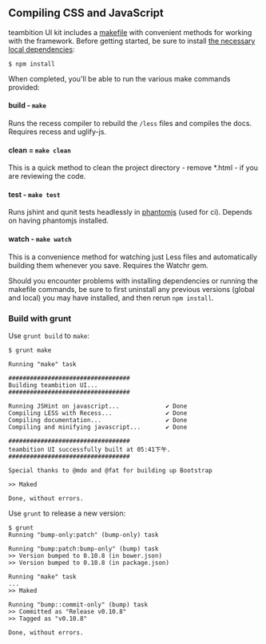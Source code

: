 ## Compiling CSS and JavaScript

teambition UI kit includes a [makefile](Makefile) with convenient methods for working with the framework. Before getting started, be sure to install [the necessary local dependencies](package.json):

```
$ npm install
```

When completed, you'll be able to run the various make commands provided:

#### build - `make`
Runs the recess compiler to rebuild the `/less` files and compiles the docs. Requires recess and uglify-js.

#### clean = `make clean`
This is a quick method to clean the project directory - remove *.html - if you are reviewing the code.

#### test - `make test`
Runs jshint and qunit tests headlessly in [phantomjs](http://code.google.com/p/phantomjs/) (used for ci). Depends on having phantomjs installed.

#### watch - `make watch`
This is a convenience method for watching just Less files and automatically building them whenever you save. Requires the Watchr gem.

Should you encounter problems with installing dependencies or running the makefile commands, be sure to first uninstall any previous versions (global and local) you may have installed, and then rerun `npm install`.

### Build with grunt

Use `grunt build` to `make`:

```
$ grunt make

Running "make" task

##################################
Building teambition UI...
##################################

Running JSHint on javascript...             ✔ Done
Compiling LESS with Recess...               ✔ Done
Compiling documentation...                  ✔ Done
Compiling and minifying javascript...       ✔ Done

##################################
teambition UI successfully built at 05:41下午.
##################################

Special thanks to @mdo and @fat for building up Bootstrap

>> Maked

Done, without errors.
```

Use `grunt` to release a new version:

```
$ grunt
Running "bump-only:patch" (bump-only) task

Running "bump:patch:bump-only" (bump) task
>> Version bumped to 0.10.8 (in bower.json)
>> Version bumped to 0.10.8 (in package.json)

Running "make" task
...
>> Maked

Running "bump::commit-only" (bump) task
>> Committed as "Release v0.10.8"
>> Tagged as "v0.10.8"

Done, without errors.
```

